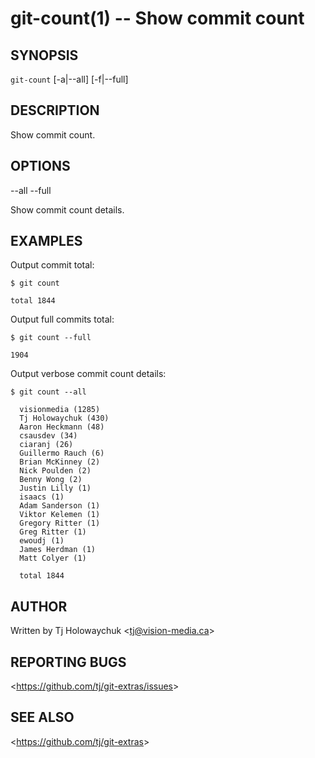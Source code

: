git-count(1) -- Show commit count
=================================

## SYNOPSIS

`git-count` [-a|--all] [-f|--full]

## DESCRIPTION

  Show commit count.

## OPTIONS

  --all
  --full

  Show commit count details.

## EXAMPLES


 Output commit total:

    $ git count

    total 1844
 
 Output full commits total:

    $ git count --full

    1904

 Output verbose commit count details:

    $ git count --all

	  visionmedia (1285)
	  Tj Holowaychuk (430)
	  Aaron Heckmann (48)
	  csausdev (34)
	  ciaranj (26)
	  Guillermo Rauch (6)
	  Brian McKinney (2)
	  Nick Poulden (2)
	  Benny Wong (2)
	  Justin Lilly (1)
	  isaacs (1)
	  Adam Sanderson (1)
	  Viktor Kelemen (1)
	  Gregory Ritter (1)
	  Greg Ritter (1)
	  ewoudj (1)
	  James Herdman (1)
	  Matt Colyer (1)

	  total 1844

## AUTHOR

Written by Tj Holowaychuk &lt;<tj@vision-media.ca>&gt;

## REPORTING BUGS

&lt;<https://github.com/tj/git-extras/issues>&gt;

## SEE ALSO

&lt;<https://github.com/tj/git-extras>&gt;
